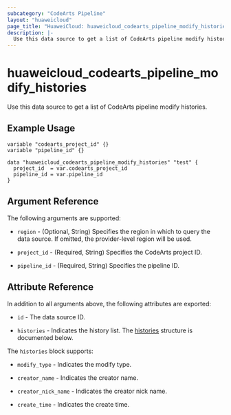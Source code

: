 ```yaml
---
subcategory: "CodeArts Pipeline"
layout: "huaweicloud"
page_title: "HuaweiCloud: huaweicloud_codearts_pipeline_modify_histories"
description: |-
  Use this data source to get a list of CodeArts pipeline modify histories.
---
```


# huaweicloud_codearts_pipeline_modify_histories

Use this data source to get a list of CodeArts pipeline modify histories.

## Example Usage

```hcl
variable "codearts_project_id" {}
variable "pipeline_id" {}

data "huaweicloud_codearts_pipeline_modify_histories" "test" {
  project_id  = var.codearts_project_id
  pipeline_id = var.pipeline_id
}
```

## Argument Reference

The following arguments are supported:

* `region` - (Optional, String) Specifies the region in which to query the data source.
  If omitted, the provider-level region will be used.

* `project_id` - (Required, String) Specifies the CodeArts project ID.

* `pipeline_id` - (Required, String) Specifies the pipeline ID.

## Attribute Reference

In addition to all arguments above, the following attributes are exported:

* `id` - The data source ID.

* `histories` - Indicates the history list.
  The [histories](#attrblock--histories) structure is documented below.

<a name="attrblock--histories"></a>
The `histories` block supports:

* `modify_type` - Indicates the modify type.

* `creator_name` - Indicates the creator name.

* `creator_nick_name` - Indicates the creator nick name.

* `create_time` - Indicates the create time.
